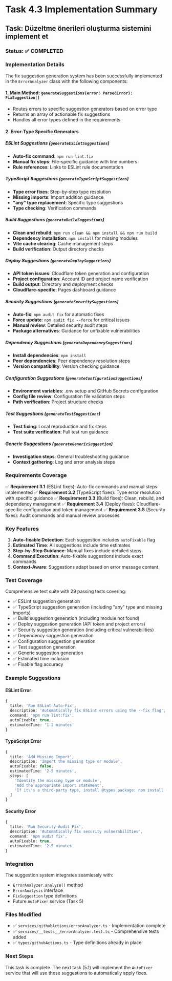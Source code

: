 # Task 4.3 Implementation Summary

## Task: Düzeltme önerileri oluşturma sistemini implement et

### Status: ✅ COMPLETED

### Implementation Details

The fix suggestion generation system has been successfully implemented in the
`ErrorAnalyzer` class with the following components:

#### 1. Main Method: `generateSuggestions(error: ParsedError): FixSuggestion[]`

- Routes errors to specific suggestion generators based on error type
- Returns an array of actionable fix suggestions
- Handles all error types defined in the requirements

#### 2. Error-Type Specific Generators

##### ESLint Suggestions (`generateESLintSuggestions`)

- **Auto-fix command**: `npm run lint:fix`
- **Manual fix steps**: File-specific guidance with line numbers
- **Rule references**: Links to ESLint rule documentation

##### TypeScript Suggestions (`generateTypeScriptSuggestions`)

- **Type error fixes**: Step-by-step type resolution
- **Missing imports**: Import addition guidance
- **"any" type replacement**: Specific type suggestions
- **Type checking**: Verification commands

##### Build Suggestions (`generateBuildSuggestions`)

- **Clean and rebuild**: `npm run clean && npm install && npm run build`
- **Dependency installation**: `npm install` for missing modules
- **Vite cache clearing**: Cache management steps
- **Build verification**: Output directory checks

##### Deploy Suggestions (`generateDeploySuggestions`)

- **API token issues**: Cloudflare token generation and configuration
- **Project configuration**: Account ID and project name verification
- **Build output**: Directory and deployment checks
- **Cloudflare-specific**: Pages dashboard guidance

##### Security Suggestions (`generateSecuritySuggestions`)

- **Auto-fix**: `npm audit fix` for automatic fixes
- **Force update**: `npm audit fix --force` for critical issues
- **Manual review**: Detailed security audit steps
- **Package alternatives**: Guidance for unfixable vulnerabilities

##### Dependency Suggestions (`generateDependencySuggestions`)

- **Install dependencies**: `npm install`
- **Peer dependencies**: Peer dependency resolution steps
- **Version compatibility**: Version checking guidance

##### Configuration Suggestions (`generateConfigurationSuggestions`)

- **Environment variables**: .env setup and GitHub Secrets configuration
- **Config file review**: Configuration file validation steps
- **Path verification**: Project structure checks

##### Test Suggestions (`generateTestSuggestions`)

- **Test fixing**: Local reproduction and fix steps
- **Test suite verification**: Full test run guidance

##### Generic Suggestions (`generateGenericSuggestion`)

- **Investigation steps**: General troubleshooting guidance
- **Context gathering**: Log and error analysis steps

### Requirements Coverage

✅ **Requirement 3.1** (ESLint fixes): Auto-fix commands and manual steps
implemented ✅ **Requirement 3.2** (TypeScript fixes): Type error resolution
with specific guidance ✅ **Requirement 3.3** (Build fixes): Clean, rebuild, and
dependency management ✅ **Requirement 3.4** (Deploy fixes): Cloudflare-specific
configuration and token management ✅ **Requirement 3.5** (Security fixes):
Audit commands and manual review processes

### Key Features

1. **Auto-fixable Detection**: Each suggestion includes `autoFixable` flag
2. **Estimated Time**: All suggestions include time estimates
3. **Step-by-Step Guidance**: Manual fixes include detailed steps
4. **Command Execution**: Auto-fixable suggestions include exact commands
5. **Context-Aware**: Suggestions adapt based on error message content

### Test Coverage

Comprehensive test suite with 29 passing tests covering:

- ✅ ESLint suggestion generation
- ✅ TypeScript suggestion generation (including "any" type and missing imports)
- ✅ Build suggestion generation (including module not found)
- ✅ Deploy suggestion generation (API token and project errors)
- ✅ Security suggestion generation (including critical vulnerabilities)
- ✅ Dependency suggestion generation
- ✅ Configuration suggestion generation
- ✅ Test suggestion generation
- ✅ Generic suggestion generation
- ✅ Estimated time inclusion
- ✅ Fixable flag accuracy

### Example Suggestions

#### ESLint Error

```typescript
{
  title: 'Run ESLint Auto-Fix',
  description: 'Automatically fix ESLint errors using the --fix flag',
  command: 'npm run lint:fix',
  autoFixable: true,
  estimatedTime: '1-2 minutes'
}
```

#### TypeScript Error

```typescript
{
  title: 'Add Missing Import',
  description: 'Import the missing type or module',
  autoFixable: false,
  estimatedTime: '2-5 minutes',
  steps: [
    'Identify the missing type or module',
    'Add the appropriate import statement',
    'If it\'s a third-party type, install @types package: npm install --save-dev @types/package-name'
  ]
}
```

#### Security Error

```typescript
{
  title: 'Run Security Audit Fix',
  description: 'Automatically fix security vulnerabilities',
  command: 'npm audit fix',
  autoFixable: true,
  estimatedTime: '2-5 minutes'
}
```

### Integration

The suggestion system integrates seamlessly with:

- `ErrorAnalyzer.analyze()` method
- `ErrorAnalysis` interface
- `FixSuggestion` type definitions
- Future `AutoFixer` service (Task 5)

### Files Modified

- ✅ `services/githubActions/errorAnalyzer.ts` - Implementation complete
- ✅ `services/__tests__/errorAnalyzer.test.ts` - Comprehensive tests added
- ✅ `types/githubActions.ts` - Type definitions already in place

### Next Steps

This task is complete. The next task (5.1) will implement the `AutoFixer`
service that will use these suggestions to automatically apply fixes.
